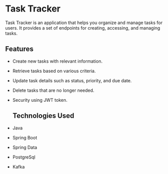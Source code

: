 # Task Tracker

Task Tracker is an application that helps you organize and manage tasks for users. It provides a set of endpoints for creating, accessing, and managing tasks.

## Features

- Create new tasks with relevant information.
- Retrieve tasks based on various criteria.
- Update task details such as status, priority, and due date.
- Delete tasks that are no longer needed.
- Security using JWT token.

  ## Technologies Used

- Java
- Spring Boot
- Spring Data 
- PostgreSql
- Kafka
